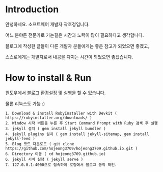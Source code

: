 # Introduction

안녕하세요. 소프트웨어 개발자 곽호정입니다.

어느 분야든 전문가로 가는길은 시간과 노력이 많이 필요하다고 생각합니다.

블로그에 작성한 글들이 다른 개발자 분들에게는 좋은 참고가 되었으면 좋겠고, 

스스로에게는 개발자로서 내공을 다지는 시간이 되었으면 좋겠습니다.

# How to install & Run

윈도우에서 블로그 환경설정 및 실행을 할 수 있습니다.

물론 리눅스도 가능 :)

```
1. Download & install RubyInstaller with Devkit ( https://rubyinstaller.org/downloads/ )
2. Window 시작 버튼을 누른 후 Start Command Prompt with Ruby 검색 후 실행
3. jekyll 설치 ( gem install jekyll bundler )
4. jekyll plugins 설치 ( gem install jekyll-sitemap, gem install jekyll-feed )
5. Blog 코드 다운로드 ( git clone https://github.com/hojeong3709/hojeong3709.github.io.git )
6. Directory 이동 ( cd hojeong3709.github.io)
6. jekyll 서버 실행 ( jekyll serve )
7. 127.0.0.1:4000으로 접속하여 로컬에서 블로그 동작 확인.
```